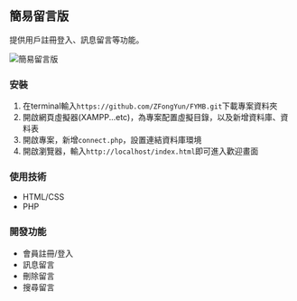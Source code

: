 ## 簡易留言版
提供用戶註冊登入、訊息留言等功能。

![簡易留言版](https://user-images.githubusercontent.com/53658361/179456319-8e5be38a-368f-47e4-8656-b8d3ad448bf0.png)

### 安裝
1. 在terminal輸入`https://github.com/ZFongYun/FYMB.git`下載專案資料夾
2. 開啟網頁虛擬器(XAMPP...etc)，為專案配置虛擬目錄，以及新增資料庫、資料表
3. 開啟專案，新增`connect.php`，設置連結資料庫環境
4. 開啟瀏覽器，輸入`http://localhost/index.html`即可進入歡迎畫面

### 使用技術
* HTML/CSS
* PHP

### 開發功能
* 會員註冊/登入
* 訊息留言
* 刪除留言
* 搜尋留言
